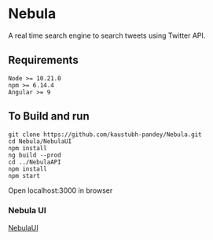 # Nebula
A real time search engine to search tweets using Twitter API.
## Requirements
```
Node >= 10.21.0
npm >= 6.14.4
Angular >= 9
```
## To Build and run
```
git clone https://github.com/kaustubh-pandey/Nebula.git
cd Nebula/NebulaUI
npm install
ng build --prod
cd ../NebulaAPI
npm install
npm start
```
Open localhost:3000 in browser


### Nebula UI 

[NebulaUI](https://github.com/kaustubh-pandey/Nebula/NebulaUIScreenshot.png)